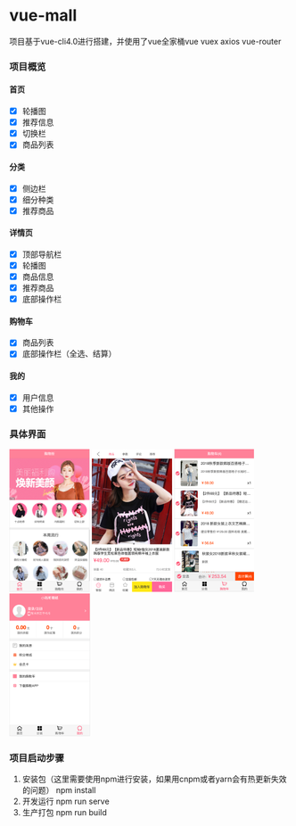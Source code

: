 # vue-mall

项目基于vue-cli4.0进行搭建，并使用了vue全家桶vue vuex axios vue-router

### 项目概览

#### 首页

- [x] 轮播图
- [x] 推荐信息
- [x] 切换栏
- [x] 商品列表

#### 分类

- [x] 侧边栏
- [x] 细分种类
- [x] 推荐商品

#### 详情页

- [x] 顶部导航栏
- [x] 轮播图
- [x] 商品信息
- [x] 推荐商品
- [x] 底部操作栏

#### 购物车

- [x] 商品列表
- [x] 底部操作栏（全选、结算）

#### 我的

- [x] 用户信息
- [x] 其他操作

### 具体界面

<img src="/src/assets/img/readme/image-20210726171432031.png" alt="image-20210726171432031" style="zoom:25%;" />

<img src="/src/assets/img/readme/image-20210726171456357.png" alt="image-20210726171456357" style="zoom:25%;" />

<img src="/src/assets/img/readme/image-20210726171609616.png" alt="image-20210726171609616" style="zoom:25%;" />

<img src="/src/assets/img/readme/image-20210726171639614.png" alt="image-20210726171639614" style="zoom:25%;" />

### 项目启动步骤

1. 安装包（这里需要使用npm进行安装，如果用cnpm或者yarn会有热更新失效的问题） npm install
2. 开发运行 npm run serve
3. 生产打包 npm run build

####
